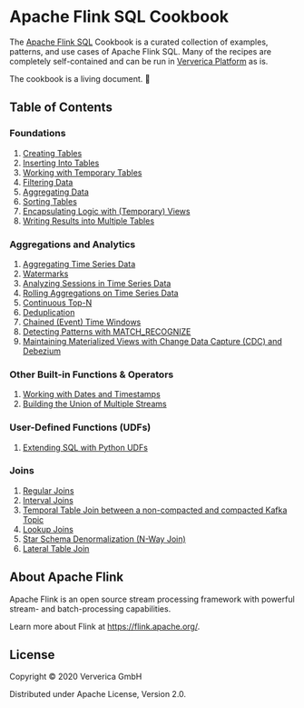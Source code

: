 # Apache Flink SQL Cookbook

 The [Apache Flink SQL](https://docs.ververica.com/user_guide/sql_development/index.html) Cookbook is a curated collection of examples, patterns, and use cases of Apache Flink SQL. 
 Many of the recipes are completely self-contained and can be run in [Ververica Platform](https://docs.ververica.com/index.html) as is.

The cookbook is a living document. :seedling: 

## Table of Contents

### Foundations

1. [Creating Tables](foundations/01/01_create_table.md)
2. [Inserting Into Tables](foundations/02/02_insert_into.md)
3. [Working with Temporary Tables](foundations/03/03_temporary_table.md)
4. [Filtering Data](foundations/04/04_where.md)
5. [Aggregating Data](foundations/05/05_group_by.md)
6. [Sorting Tables](foundations/06/06_order_by.md)
7. [Encapsulating Logic with (Temporary) Views](foundations/07/07_views.md)
8. [Writing Results into Multiple Tables](foundations/08/08_statement_sets.md)

### Aggregations and Analytics
1. [Aggregating Time Series Data](aggregations-and-analytics/01/01_group_by_window.md)
2. [Watermarks](aggregations-and-analytics/02/02_watermarks.md)
3. [Analyzing Sessions in Time Series Data](aggregations-and-analytics/03/03_group_by_session_window.md)
4. [Rolling Aggregations on Time Series Data](aggregations-and-analytics/04/04_over.md)
5. [Continuous Top-N](aggregations-and-analytics/05/05_top_n.md)
6. [Deduplication](aggregations-and-analytics/06/06_dedup.md)
7. [Chained (Event) Time Windows](aggregations-and-analytics/07/07_chained_windows.md)
8. [Detecting Patterns with MATCH_RECOGNIZE](aggregations-and-analytics/08/08_match_recognize.md)
9. [Maintaining Materialized Views with Change Data Capture (CDC) and Debezium](aggregations-and-analytics/09/09_cdc_materialized_view.md)

### Other Built-in Functions & Operators
1. [Working with Dates and Timestamps](other-builtin-functions/01/01_date_time.md)
2. [Building the Union of Multiple Streams](other-builtin-functions/02/02_union-all.md)

### User-Defined Functions (UDFs)
1. [Extending SQL with Python UDFs](udfs/01/01_python_udfs.md)

### Joins

1. [Regular Joins](joins/01/01_regular_joins.md)
2. [Interval Joins](joins/02/02_interval_joins.md)
3. [Temporal Table Join between a non-compacted and compacted Kafka Topic](joins/03/03_kafka_join.md)
4. [Lookup Joins](joins/04/04_lookup_joins.md)
5. [Star Schema Denormalization (N-Way Join)](joins/05/05_star_schema.md)
6. [Lateral Table Join](joins/06/06_lateral_join.md)

## About Apache Flink

Apache Flink is an open source stream processing framework with powerful stream- and batch-processing capabilities.

Learn more about Flink at https://flink.apache.org/.

## License 

Copyright © 2020 Ververica GmbH

Distributed under Apache License, Version 2.0.
